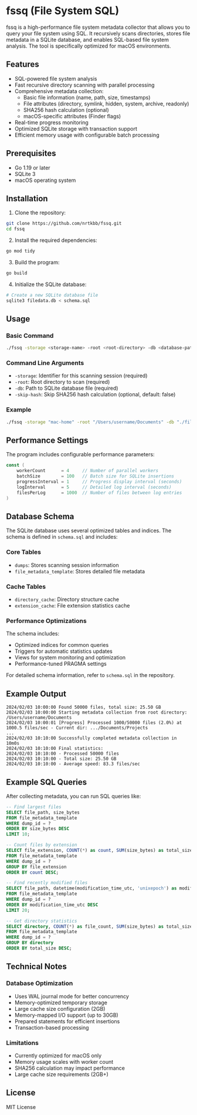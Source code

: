 # fssq (File System SQL)

fssq is a high-performance file system metadata collector that allows you to query your file system using SQL. It recursively scans directories, stores file metadata in a SQLite database, and enables SQL-based file system analysis. The tool is specifically optimized for macOS environments.

## Features

- SQL-powered file system analysis
- Fast recursive directory scanning with parallel processing
- Comprehensive metadata collection:
  - Basic file information (name, path, size, timestamps)
  - File attributes (directory, symlink, hidden, system, archive, readonly)
  - SHA256 hash calculation (optional)
  - macOS-specific attributes (Finder flags)
- Real-time progress monitoring
- Optimized SQLite storage with transaction support
- Efficient memory usage with configurable batch processing

## Prerequisites

- Go 1.19 or later
- SQLite 3
- macOS operating system

## Installation

1. Clone the repository:

```bash
git clone https://github.com/nrtkbb/fssq.git
cd fssq
```

2. Install the required dependencies:

```bash
go mod tidy
```

3. Build the program:

```bash
go build
```

4. Initialize the SQLite database:

```bash
# Create a new SQLite database file
sqlite3 filedata.db < schema.sql
```

## Usage

### Basic Command

```bash
./fssq -storage <storage-name> -root <root-directory> -db <database-path>
```

### Command Line Arguments

- `-storage`: Identifier for this scanning session (required)
- `-root`: Root directory to scan (required)
- `-db`: Path to SQLite database file (required)
- `-skip-hash`: Skip SHA256 hash calculation (optional, default: false)

### Example

```bash
./fssq -storage "mac-home" -root "/Users/username/Documents" -db "./filedata.db"
```

## Performance Settings

The program includes configurable performance parameters:

```go
const (
    workerCount      = 4     // Number of parallel workers
    batchSize        = 100   // Batch size for SQLite insertions
    progressInterval = 1     // Progress display interval (seconds)
    logInterval      = 5     // Detailed log interval (seconds)
    filesPerLog      = 1000  // Number of files between log entries
)
```

## Database Schema

The SQLite database uses several optimized tables and indices. The schema is defined in `schema.sql` and includes:

### Core Tables

- `dumps`: Stores scanning session information
- `file_metadata_template`: Stores detailed file metadata

### Cache Tables

- `directory_cache`: Directory structure cache
- `extension_cache`: File extension statistics cache

### Performance Optimizations

The schema includes:

- Optimized indices for common queries
- Triggers for automatic statistics updates
- Views for system monitoring and optimization
- Performance-tuned PRAGMA settings

For detailed schema information, refer to `schema.sql` in the repository.

## Example Output

```
2024/02/03 10:00:00 Found 50000 files, total size: 25.50 GB
2024/02/03 10:00:00 Starting metadata collection from root directory: /Users/username/Documents
2024/02/03 10:00:01 [Progress] Processed 1000/50000 files (2.0%) at 1000.5 files/sec - Current dir: .../Documents/Projects
...
2024/02/03 10:10:00 Successfully completed metadata collection in 10m0s
2024/02/03 10:10:00 Final statistics:
2024/02/03 10:10:00 - Processed 50000 files
2024/02/03 10:10:00 - Total size: 25.50 GB
2024/02/03 10:10:00 - Average speed: 83.3 files/sec
```

## Example SQL Queries

After collecting metadata, you can run SQL queries like:

```sql
-- Find largest files
SELECT file_path, size_bytes
FROM file_metadata_template
WHERE dump_id = ?
ORDER BY size_bytes DESC
LIMIT 10;

-- Count files by extension
SELECT file_extension, COUNT(*) as count, SUM(size_bytes) as total_size
FROM file_metadata_template
WHERE dump_id = ?
GROUP BY file_extension
ORDER BY count DESC;

-- Find recently modified files
SELECT file_path, datetime(modification_time_utc, 'unixepoch') as modified
FROM file_metadata_template
WHERE dump_id = ?
ORDER BY modification_time_utc DESC
LIMIT 20;

-- Get directory statistics
SELECT directory, COUNT(*) as file_count, SUM(size_bytes) as total_size
FROM file_metadata_template
WHERE dump_id = ?
GROUP BY directory
ORDER BY total_size DESC;
```

## Technical Notes

### Database Optimization

- Uses WAL journal mode for better concurrency
- Memory-optimized temporary storage
- Large cache size configuration (2GB)
- Memory-mapped I/O support (up to 30GB)
- Prepared statements for efficient insertions
- Transaction-based processing

### Limitations

- Currently optimized for macOS only
- Memory usage scales with worker count
- SHA256 calculation may impact performance
- Large cache size requirements (2GB+)

## License

MIT License
